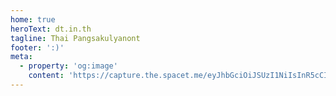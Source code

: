 ```yaml
---
home: true
heroText: dt.in.th
tagline: Thai Pangsakulyanont
footer: ':)'
meta:
  - property: 'og:image'
    content: 'https://capture.the.spacet.me/eyJhbGciOiJSUzI1NiIsInR5cCI6IkpXVCJ9.eyJ1cmwiOiJodHRwczovL2R0LmluLnRoLyIsIndpZHRoIjoyMTMzLCJoZWlnaHQiOjExMjAsIndhaXRVbnRpbCI6Im5ldHdvcmtpZGxlMCIsImRldmljZVNjYWxlRmFjdG9yIjoxLCJpc3MiOiJkdGludGgifQ.SJD-4PU2gpiLp-9hQ2s69PwxiKDws7IdrSxs9uT8pm6gORtPmAxOY8BUuXVRY_-FAvL3djL-IuwdHqDqnMFTHIpFAkNDf7Yu-CM8gyKzHkdJaK_li1e5m-zmzq7veQ5L0AYrETRQRYffno44HPmKfjyT9et_q7Azj0hxeNNlO-R1LEEJgoQRiMs4QCsby2CzhNArXWVpLeW0Z1Dpp-5u-ZtkLjqH092zO1heIKXCQbNhvlZVaEt-5CG3Tn7qGVqaoUWuo1TGrV7rodaTQRxh-w0kxSVHQEHGKebo--DJuZLJocNU41GwccjYgZHhBRDbDEzvJVFsmk1OJag2mAPNhQ.png'
---
```


<div class="page-list h-feed">
  <data class="p-name" value="Featured entries"></data>
  <data class="u-url" value="https://dt.in.th/"></data>
  <template v-for="project of projects">
    <PageCard :page="project" />
  </template>
</div>

<script>
  import PageCard from './.vuepress/local-components/PageCard.vue'
  export default {
    components: {
      PageCard
    },
    computed: {
      projects() {
        return this.$site.pages
          .filter(p => p.frontmatter.image)
          .sort((a, z) => z.frontmatter.updated < a.frontmatter.updated ? -1 : 1)
      }
    }
  }
</script>

<style scoped lang="stylus">
  .page-list {
    text-align: center;
  }
</style>
